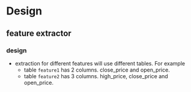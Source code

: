 # Design
## feature extractor
### design
- extraction for different features will use different tables. For example
  - table `feature1` has 2 columns. close_price and open_price.
  - table `feature2` has 3 columns. high_price, close_price and open_price.